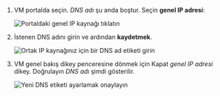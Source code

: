 
1. VM portalda seçin. *DNS adı* şu anda boştur. Seçin **genel IP adresi**:
   
   ![Portaldaki genel IP kaynağı tıklatın](./media/virtual-machines-common-portal-create-fqdn/locatePublicIP.PNG)

2. İstenen DNS adını girin ve ardından **kaydetmek**.
   
   ![Ortak IP kaynağınız için bir DNS ad etiketi girin](./media/virtual-machines-common-portal-create-fqdn/dnsNameLabel.PNG)


3. VM genel bakış dikey penceresine dönmek için Kapat *genel IP adresi* dikey. Doğrulayın *DNS adı* şimdi gösterilir.
   
   ![Yeni DNS etiketi ayarlamak onaylayın](./media/virtual-machines-common-portal-create-fqdn/fqdnCreated.PNG)

